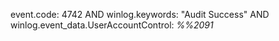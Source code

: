 event.code: 4742 AND winlog.keywords: "Audit Success" AND winlog.event_data.UserAccountControl: *%%2091*
